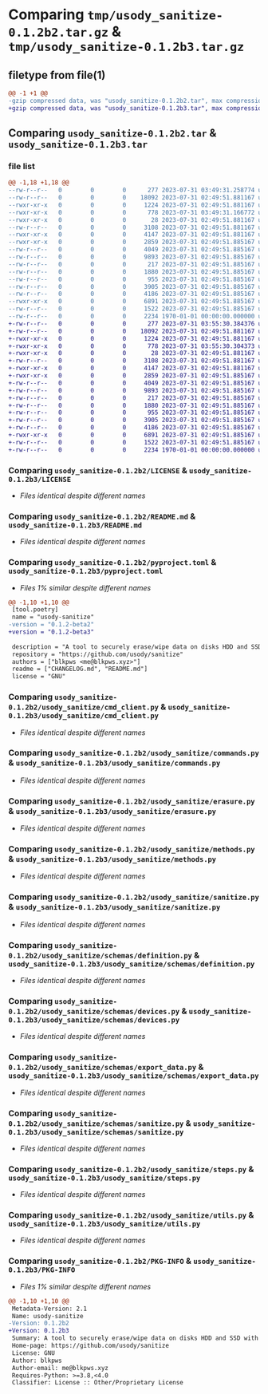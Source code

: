 # Comparing `tmp/usody_sanitize-0.1.2b2.tar.gz` & `tmp/usody_sanitize-0.1.2b3.tar.gz`

## filetype from file(1)

```diff
@@ -1 +1 @@
-gzip compressed data, was "usody_sanitize-0.1.2b2.tar", max compression
+gzip compressed data, was "usody_sanitize-0.1.2b3.tar", max compression
```

## Comparing `usody_sanitize-0.1.2b2.tar` & `usody_sanitize-0.1.2b3.tar`

### file list

```diff
@@ -1,18 +1,18 @@
--rw-r--r--   0        0        0      277 2023-07-31 03:49:31.258774 usody_sanitize-0.1.2b2/CHANGELOG.md
--rw-r--r--   0        0        0    18092 2023-07-31 02:49:51.881167 usody_sanitize-0.1.2b2/LICENSE
--rwxr-xr-x   0        0        0     1224 2023-07-31 02:49:51.881167 usody_sanitize-0.1.2b2/README.md
--rwxr-xr-x   0        0        0      778 2023-07-31 03:49:31.166772 usody_sanitize-0.1.2b2/pyproject.toml
--rwxr-xr-x   0        0        0       28 2023-07-31 02:49:51.881167 usody_sanitize-0.1.2b2/usody_sanitize/__init__.py
--rw-r--r--   0        0        0     3108 2023-07-31 02:49:51.881167 usody_sanitize-0.1.2b2/usody_sanitize/cmd_client.py
--rwxr-xr-x   0        0        0     4147 2023-07-31 02:49:51.881167 usody_sanitize-0.1.2b2/usody_sanitize/commands.py
--rwxr-xr-x   0        0        0     2859 2023-07-31 02:49:51.885167 usody_sanitize-0.1.2b2/usody_sanitize/erasure.py
--rw-r--r--   0        0        0     4049 2023-07-31 02:49:51.885167 usody_sanitize-0.1.2b2/usody_sanitize/methods.py
--rw-r--r--   0        0        0     9893 2023-07-31 02:49:51.885167 usody_sanitize-0.1.2b2/usody_sanitize/sanitize.py
--rw-r--r--   0        0        0      217 2023-07-31 02:49:51.885167 usody_sanitize-0.1.2b2/usody_sanitize/schemas/__init__.py
--rw-r--r--   0        0        0     1880 2023-07-31 02:49:51.885167 usody_sanitize-0.1.2b2/usody_sanitize/schemas/definition.py
--rw-r--r--   0        0        0      955 2023-07-31 02:49:51.885167 usody_sanitize-0.1.2b2/usody_sanitize/schemas/devices.py
--rw-r--r--   0        0        0     3905 2023-07-31 02:49:51.885167 usody_sanitize-0.1.2b2/usody_sanitize/schemas/export_data.py
--rw-r--r--   0        0        0     4186 2023-07-31 02:49:51.885167 usody_sanitize-0.1.2b2/usody_sanitize/schemas/sanitize.py
--rwxr-xr-x   0        0        0     6891 2023-07-31 02:49:51.885167 usody_sanitize-0.1.2b2/usody_sanitize/steps.py
--rw-r--r--   0        0        0     1522 2023-07-31 02:49:51.885167 usody_sanitize-0.1.2b2/usody_sanitize/utils.py
--rw-r--r--   0        0        0     2234 1970-01-01 00:00:00.000000 usody_sanitize-0.1.2b2/PKG-INFO
+-rw-r--r--   0        0        0      277 2023-07-31 03:55:30.384376 usody_sanitize-0.1.2b3/CHANGELOG.md
+-rw-r--r--   0        0        0    18092 2023-07-31 02:49:51.881167 usody_sanitize-0.1.2b3/LICENSE
+-rwxr-xr-x   0        0        0     1224 2023-07-31 02:49:51.881167 usody_sanitize-0.1.2b3/README.md
+-rwxr-xr-x   0        0        0      778 2023-07-31 03:55:30.304373 usody_sanitize-0.1.2b3/pyproject.toml
+-rwxr-xr-x   0        0        0       28 2023-07-31 02:49:51.881167 usody_sanitize-0.1.2b3/usody_sanitize/__init__.py
+-rw-r--r--   0        0        0     3108 2023-07-31 02:49:51.881167 usody_sanitize-0.1.2b3/usody_sanitize/cmd_client.py
+-rwxr-xr-x   0        0        0     4147 2023-07-31 02:49:51.881167 usody_sanitize-0.1.2b3/usody_sanitize/commands.py
+-rwxr-xr-x   0        0        0     2859 2023-07-31 02:49:51.885167 usody_sanitize-0.1.2b3/usody_sanitize/erasure.py
+-rw-r--r--   0        0        0     4049 2023-07-31 02:49:51.885167 usody_sanitize-0.1.2b3/usody_sanitize/methods.py
+-rw-r--r--   0        0        0     9893 2023-07-31 02:49:51.885167 usody_sanitize-0.1.2b3/usody_sanitize/sanitize.py
+-rw-r--r--   0        0        0      217 2023-07-31 02:49:51.885167 usody_sanitize-0.1.2b3/usody_sanitize/schemas/__init__.py
+-rw-r--r--   0        0        0     1880 2023-07-31 02:49:51.885167 usody_sanitize-0.1.2b3/usody_sanitize/schemas/definition.py
+-rw-r--r--   0        0        0      955 2023-07-31 02:49:51.885167 usody_sanitize-0.1.2b3/usody_sanitize/schemas/devices.py
+-rw-r--r--   0        0        0     3905 2023-07-31 02:49:51.885167 usody_sanitize-0.1.2b3/usody_sanitize/schemas/export_data.py
+-rw-r--r--   0        0        0     4186 2023-07-31 02:49:51.885167 usody_sanitize-0.1.2b3/usody_sanitize/schemas/sanitize.py
+-rwxr-xr-x   0        0        0     6891 2023-07-31 02:49:51.885167 usody_sanitize-0.1.2b3/usody_sanitize/steps.py
+-rw-r--r--   0        0        0     1522 2023-07-31 02:49:51.885167 usody_sanitize-0.1.2b3/usody_sanitize/utils.py
+-rw-r--r--   0        0        0     2234 1970-01-01 00:00:00.000000 usody_sanitize-0.1.2b3/PKG-INFO
```

### Comparing `usody_sanitize-0.1.2b2/LICENSE` & `usody_sanitize-0.1.2b3/LICENSE`

 * *Files identical despite different names*

### Comparing `usody_sanitize-0.1.2b2/README.md` & `usody_sanitize-0.1.2b3/README.md`

 * *Files identical despite different names*

### Comparing `usody_sanitize-0.1.2b2/pyproject.toml` & `usody_sanitize-0.1.2b3/pyproject.toml`

 * *Files 1% similar despite different names*

```diff
@@ -1,10 +1,10 @@
 [tool.poetry]
 name = "usody-sanitize"
-version = "0.1.2-beta2"
+version = "0.1.2-beta3"
 
 description = "A tool to securely erase/wipe data on disks HDD and SSD with a proper sanitization process."
 repository = "https://github.com/usody/sanitize"
 authors = ["blkpws <me@blkpws.xyz>"]
 readme = ["CHANGELOG.md", "README.md"]
 license = "GNU"
```

### Comparing `usody_sanitize-0.1.2b2/usody_sanitize/cmd_client.py` & `usody_sanitize-0.1.2b3/usody_sanitize/cmd_client.py`

 * *Files identical despite different names*

### Comparing `usody_sanitize-0.1.2b2/usody_sanitize/commands.py` & `usody_sanitize-0.1.2b3/usody_sanitize/commands.py`

 * *Files identical despite different names*

### Comparing `usody_sanitize-0.1.2b2/usody_sanitize/erasure.py` & `usody_sanitize-0.1.2b3/usody_sanitize/erasure.py`

 * *Files identical despite different names*

### Comparing `usody_sanitize-0.1.2b2/usody_sanitize/methods.py` & `usody_sanitize-0.1.2b3/usody_sanitize/methods.py`

 * *Files identical despite different names*

### Comparing `usody_sanitize-0.1.2b2/usody_sanitize/sanitize.py` & `usody_sanitize-0.1.2b3/usody_sanitize/sanitize.py`

 * *Files identical despite different names*

### Comparing `usody_sanitize-0.1.2b2/usody_sanitize/schemas/definition.py` & `usody_sanitize-0.1.2b3/usody_sanitize/schemas/definition.py`

 * *Files identical despite different names*

### Comparing `usody_sanitize-0.1.2b2/usody_sanitize/schemas/devices.py` & `usody_sanitize-0.1.2b3/usody_sanitize/schemas/devices.py`

 * *Files identical despite different names*

### Comparing `usody_sanitize-0.1.2b2/usody_sanitize/schemas/export_data.py` & `usody_sanitize-0.1.2b3/usody_sanitize/schemas/export_data.py`

 * *Files identical despite different names*

### Comparing `usody_sanitize-0.1.2b2/usody_sanitize/schemas/sanitize.py` & `usody_sanitize-0.1.2b3/usody_sanitize/schemas/sanitize.py`

 * *Files identical despite different names*

### Comparing `usody_sanitize-0.1.2b2/usody_sanitize/steps.py` & `usody_sanitize-0.1.2b3/usody_sanitize/steps.py`

 * *Files identical despite different names*

### Comparing `usody_sanitize-0.1.2b2/usody_sanitize/utils.py` & `usody_sanitize-0.1.2b3/usody_sanitize/utils.py`

 * *Files identical despite different names*

### Comparing `usody_sanitize-0.1.2b2/PKG-INFO` & `usody_sanitize-0.1.2b3/PKG-INFO`

 * *Files 1% similar despite different names*

```diff
@@ -1,10 +1,10 @@
 Metadata-Version: 2.1
 Name: usody-sanitize
-Version: 0.1.2b2
+Version: 0.1.2b3
 Summary: A tool to securely erase/wipe data on disks HDD and SSD with a proper sanitization process.
 Home-page: https://github.com/usody/sanitize
 License: GNU
 Author: blkpws
 Author-email: me@blkpws.xyz
 Requires-Python: >=3.8,<4.0
 Classifier: License :: Other/Proprietary License
```

